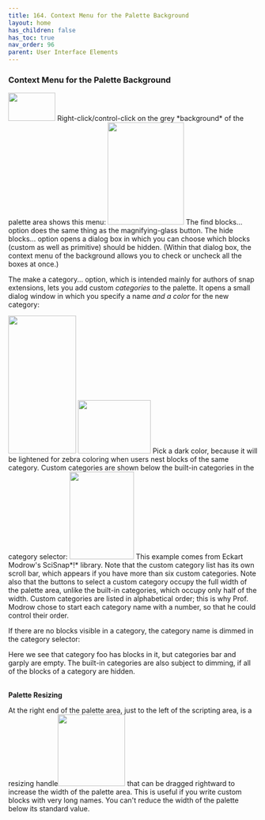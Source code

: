 ```yaml
---
title: 164. Context Menu for the Palette Background
layout: home
has_children: false
has_toc: true
nav_order: 96
parent: User Interface Elements
---
```


### Context Menu for the Palette Background

<img src="/snap-manual/assets/images/image1052.png" style="width:95px; height:57px">
Right-click/control-click on the grey
*background* of the palette area shows this menu:

<img src="/snap-manual/assets/images/image1053.png" style="width:154px; height:207px">
The find blocks... option does the same
thing as the magnifying-glass button. The hide blocks... option opens a
dialog box in which you can choose which blocks (custom as well as
primitive) should be hidden. (Within that dialog box, the context menu
of the background allows you to check or uncheck all the boxes at once.)

The make a category... option, which is intended mainly for authors of
snap extensions, lets you add custom *categories* to the palette. It
opens a small dialog window in which you specify a name *and a color*
for the new category:

<img src="/snap-manual/assets/images/image1054.png" style="width:137px; height:279px">
<img src="/snap-manual/assets/images/image1055.png" style="width:147px; height:108px">
Pick a dark color, because it will be lightened for
zebra coloring when users nest blocks of the same category. Custom
categories are shown below the built-in categories in the category
selector:

<img src="/snap-manual/assets/images/image1056.png" style="width:130px; height:177px">
This example comes from Eckart Modrow's
SciSnap*!* library. Note that the custom category list has its own
scroll bar, which appears if you have more than six custom categories.
Note also that the buttons to select a custom category occupy the full
width of the palette area, unlike the built-in categories, which occupy
only half of the width. Custom categories are listed in alphabetical
order; this is why Prof. Modrow chose to start each category name with a
number, so that he could control their order.

If there are no blocks visible in a category, the category name is
dimmed in the category selector:

Here we see that category foo has blocks in it, but categories bar and
garply are empty. The built-in categories are also subject to dimming,
if all of the blocks of a category are hidden.

**\
Palette Resizing**

At the right end of the palette area, just to the left of the scripting
area, is a resizing
handle<img src="/snap-manual/assets/images/image1057.png" style="width:136px; height:145px">
 that can be dragged rightward to increase
the width of the palette area. This is useful if you write custom blocks
with very long names. You can't reduce the width of the palette below
its standard value.

